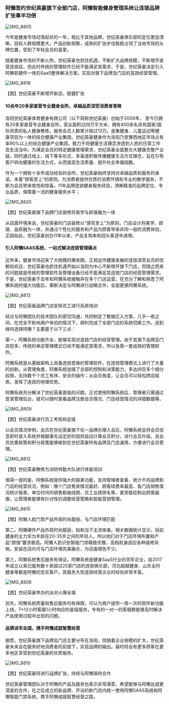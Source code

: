 ### 阿懒签约世纪英豪旗下全部门店，阿懒智能健身管理系统让连锁品牌扩张事半功倍

![IMG_8805](../assets/mp/IMG_8805.JPG)

今年是健身市场动荡起伏的一年，相比于其他品牌，世纪英豪俱乐部的定位更加清晰，目标人群规模更大，产品创新频繁，成熟的扩张步伐稳稳占领了当地市场的头牌位置，受到了年轻会员的喜爱。

随着健身市场的不断火热，世纪英豪也抓住机遇，不断扩大品牌规模，不断增开直营连锁店，但此时传统的管理软件已经不能满足其需求，于是，世纪英豪决定引入阿懒软硬件一体的SaaS整体解决方案，实现对旗下品牌及门店的高效经营管理。

![IMG_8818](../assets/mp/IMG_8818.JPG)

【图】世纪英豪不断增开新店，稳健扩张

#### 10余年20多家直营专业健身会所，卓越品质深受消费者青睐

洛阳世纪英豪体育健身有限公司（以下简称世纪英豪）创始于2006年， 至今已拥有20多家直营专业健身会所，营业面积过四万平方米，拥有400余名具有国家/国际资质的私人健身教练，服务会员人数累计超过13万。是集健身、儿童运动等健康项目为一体的综合健康产业集团。世纪英豪健身作为洛阳乃至豫西地区市场占有率90%以上的综合健康产业集团，致力于将健康生活理念渗透到人民的日常工作及生活当中。为满足会员的特定健康管理需求，世纪英豪全面整合大健康完整产业链，同时通过线上、线下等多形式、多渠道积极传播健康生活方式理念，旨在引导客户转向健康的生活方式，从而提高生活质量、提升社会幸福指数。

作为一个拥有十余年成功经验的会所，世纪英豪始终坚持对卓越品质和服务的承诺，本着“顾客至上”的原则，为消费者提供优质的消费环境和专业的教学服务，不断为会员带来愉悦和惊喜。11年品牌连锁健身服务经验，清晰精准的品牌定位、专业品质，保障着一流的健身服务水平；

![IMG_8820](../assets/mp/IMG_8820.JPG)

【图】世纪英豪旗下品牌门店装修将美学与颜值融为一体

从店面环境来说，世纪英豪的门店装修以“感官至上”为原则，门店设计将美学、颜值、品质融为一体，并通过个性化的服务和产品为顾客带来非同一般的消费体验。正因如此，世纪英豪创办11年以来，产品复购率和回头客逐年递增。



#### 引入阿懒SAAS系统，一站式解决连锁管理痛点

近年来，健身市场迎来了大规模的爆发期，正规运作健康发展的连锁深受会员的信赖和欢迎，世纪英豪也抓住机遇开始以洛阳为中心不断增开旗下门店，但随之而来的问题就是传统的管理软件及管理设备已经不能满足其连锁门店的经营管理需求。于是，世纪英豪于去年和阿懒系统接触并在多个门店运营，在充分了解和熟悉了阿懒系统的强大功能后，果断决定与阿懒进行战略合作，全面更换阿懒系统。

![IMG_8813](../assets/mp/IMG_8813.JPG)

【图】世纪英豪品牌门店安排员工进行系统培训

经过与阿懒团队的技术团队的密切沟通，共同制定了数据迁入方案，几乎一夜之间，在完全不影响用户体验的情况下，顺利完成了全部门店的系统切换工作。说到缘何选择阿懒？主要基于以下三点：

第一，阿懒系统功能齐全，能够实现对连锁门店的经营管理。由于其旗下品牌及门店较多，传统的单店管理模式已经不能满足其需求，所以急需一套成熟的管理软件。

阿懒系统是从基础架构上具备连锁思维的管理软件，在连锁管理模式上进行了大量的创新。从管理角度，阿懒系统加强了总部的控制和决策能力，多达四百多个细分权限，支持数千个员工有序、安全的操作；从会员角度，让会员可以轻松跨店锻炼，发挥了连锁的地理优势。

阿懒系统充分解决了世纪英豪面临的问题。正式使用阿懒系统后，管理者只需通过登录管理后台，就可以随时查看品牌注册会员情况、门店经营情况的详细数据等。

![IMG_8809](../assets/mp/IMG_8809.JPG)


【图】世纪英豪进行员工考核和定级

以会员情况举例，会员在世纪英豪旗下任一品牌办理入会后，阿懒系统会将会员信息即时录入系统并根据事先设定好的规则自动计算会员积分，进行会员升级，且会员优惠政策和积分政策能够做到在世纪英豪所有品牌及门店通用，方便进行会员管理。

![IMG_8812](../assets/mp/IMG_8812.JPG)

【图】世纪英豪教练为消防特勤大队进行体能培训



值得一提的是，阿懒系统提供强大的报表功能，支持管理者查看、统计不同品牌和门店的经营状况，例如：哪个门店售卖情况最好、顾客续费率最高、各门店销售情况统计报表、单位时间内销售额曲线图、员工业绩排名等，甚至能绘制出顾客画像，让管理者能够有针对性的调整经营策略和智能营销管理。

![IMG_8815](../assets/mp/IMG_8815.JPG)


【图】阿懒人脸门禁产品外观时尚靓丽，与门店环境匹配



第二，阿懒硬件产品外观时尚靓丽，贴和当下主流审美。相关数据统计显示，目前健身的主力军为年龄在20-35岁之间的年轻人，所以他们对于门店环境布置和产品“颜值”要求极高。阿懒人脸识别智能门禁精致优雅，高档机身适应各种装修风格，安装在店内可与门店环境完美融合，为店面增色不少。

第三，阿懒系统售后服务有保证。阿懒系统是健身SaaS行业的领军企业，自2017年成立以来已服务数十家超过25家门店的连锁俱乐部，河北超越健身、山东全时健身等都是阿懒的忠实客户，其服务大型连锁经营企业的经验非常丰富。

![IMG_8808](../assets/mp/IMG_8808.JPG)


【图】世纪英豪举办的派对火爆全城

另外，阿懒系统质量和售后服务均有保障，可以为商户提供一周一次的软件新功能上线，7*12小时客服1小时响应的星级服务，专有的一对一的客服群能够及时解决产品使用过程中出现的问题。



#### 品牌进军全国，携手阿懒成就智慧经营

据悉，世纪英豪旗下品牌及门店主要分布在洛阳，但随着企业规模的扩大，世纪英豪未来会在服务好地消费者的前提下，实现品牌的输出。届时将会有更多顾客在更多地区享受到世纪英豪的优质服务。

 ![IMG_8810](../assets/mp/IMG_8810.JPG)


【图】世纪英豪将进行品牌扩张，持续与阿懒保持合作

世纪英豪管理团队对于阿懒的产品及服务也表示非常满意，希望能够与阿懒达成更深度的合作，在之后成立的新品牌、开设的新门店内统一使用阿懒SAAS系统和阿懒智能门禁系统，携手阿懒成就智慧经营之路。